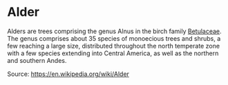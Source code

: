 # Alder

Alders are trees comprising the genus Alnus in the birch family [Betulaceae](Betulaceae.md).
The genus comprises about 35 species of monoecious trees and shrubs, a few
reaching a large size, distributed throughout the north temperate zone with a
few species extending into Central America, as well as the northern and southern
Andes.


Source: https://en.wikipedia.org/wiki/Alder

